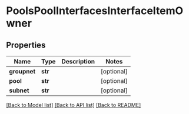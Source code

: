 # PoolsPoolInterfacesInterfaceItemOwner

## Properties
Name | Type | Description | Notes
------------ | ------------- | ------------- | -------------
**groupnet** | **str** |  | [optional] 
**pool** | **str** |  | [optional] 
**subnet** | **str** |  | [optional] 

[[Back to Model list]](../README.md#documentation-for-models) [[Back to API list]](../README.md#documentation-for-api-endpoints) [[Back to README]](../README.md)


